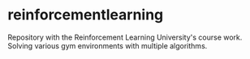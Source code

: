# reinforcementlearning
Repository with the Reinforcement Learning University's course work. Solving various gym environments with multiple algorithms.
